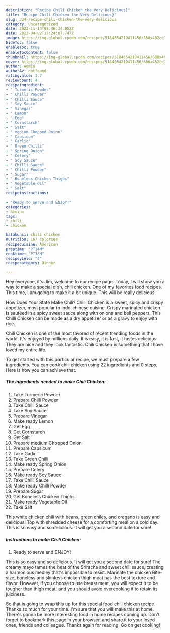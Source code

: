 ```yaml
---
description: "Recipe Chili Chicken the Very Delicious}"
title: "Recipe Chili Chicken the Very Delicious}"
slug: 334-recipe-chili-chicken-the-very-delicious
category: Uncategorized
date: 2022-11-14T08:46:34.052Z
date: 2023-04-02T17:24:07.747Z
image: https://img-global.cpcdn.com/recipes/5184654219411456/680x482cq70/chili-chicken-recipe-main-photo.jpg
hideToc: false
enableToc: true
enableTocContent: false
thumbnail: https://img-global.cpcdn.com/recipes/5184654219411456/680x482cq70/chili-chicken-recipe-main-photo.jpg
cover: https://img-global.cpcdn.com/recipes/5184654219411456/680x482cq70/chili-chicken-recipe-main-photo.jpg
author: Admin
authorAv: notfound
ratingvalue: 3.7
reviewcount: 4
recipeingredient:
- " Turmeric Powder"
- " Chilli Powder"
- " Chilli Sauce"
- " Soy Sauce"
- " Vinegar"
- " Lemon"
- " Egg"
- " Cornstarch"
- " Salt"
- " medium Chopped Onion"
- " Capsicum"
- " Garlic"
- " Green Chilli"
- " Spring Onion"
- " Celery"
- " Soy Sauce"
- " Chilli Sauce"
- " Chilli Powder"
- " Sugar"
- " Boneless Chicken Thighs"
- " Vegetable Oil"
- " Salt"
recipeinstructions:

- "Ready to serve and ENJOY!"
categories:
- Recipe
tags:
- chili
- chicken

katakunci: chili chicken 
nutrition: 167 calories
recipecuisine: American
preptime: "PT14M"
cooktime: "PT38M"
recipeyield: "3"
recipecategory: Dinner

---
```



Hey everyone, it's Jim, welcome to our recipe page. Today, I will show you a way to make a special dish, chili chicken. One of my favorites food recipes. This time, I am going to make it a bit unique. This will be really delicious.

How Does Your State Make Chili? Chilli Chicken is a sweet, spicy and crispy appetizer, most popular in Indo-chinese cuisine. Crispy marinated chicken is sautéed in a spicy sweet sauce along with onions and bell peppers. This Chilli Chicken can be made as a dry appetizer or as a gravy to enjoy with rice.

Chili Chicken is one of the most favored of recent trending foods in the world. It's enjoyed by millions daily. It is easy, it is fast, it tastes delicious. They are nice and they look fantastic. Chili Chicken is something that I have loved my entire life.


To get started with this particular recipe, we must prepare a few ingredients. You can cook chili chicken using 22 ingredients and 0 steps. Here is how you can achieve that.

<!--inarticleads1-->

##### The ingredients needed to make Chili Chicken:

1. Take  Turmeric Powder
1. Prepare  Chilli Powder
1. Take  Chilli Sauce
1. Take  Soy Sauce
1. Prepare  Vinegar
1. Make ready  Lemon
1. Get  Egg
1. Get  Cornstarch
1. Get  Salt
1. Prepare  medium Chopped Onion
1. Prepare  Capsicum
1. Take  Garlic
1. Take  Green Chilli
1. Make ready  Spring Onion
1. Prepare  Celery
1. Make ready  Soy Sauce
1. Take  Chilli Sauce
1. Make ready  Chilli Powder
1. Prepare  Sugar
1. Get  Boneless Chicken Thighs
1. Make ready  Vegetable Oil
1. Take  Salt


This white chicken chili with beans, green chiles, and oregano is easy and delicious! Top with shredded cheese for a comforting meal on a cold day. This is so easy and so delicious. It will get you a second date for sure! 

<!--inarticleads2-->

##### Instructions to make Chili Chicken:


1. Ready to serve and ENJOY!

This is so easy and so delicious. It will get you a second date for sure! The creamy mayo tames the heat of the Sriracha and sweet chili sauce, creating a harmonious medley that&#39;s impossible to resist. Marinate the chicken Bite-size, boneless and skinless chicken thigh meat has the best texture and flavor. However, if you choose to use breast meat, you will expect it to be tougher than thigh meat, and you should avoid overcooking it to retain its juiciness. 

So that is going to wrap this up for this special food chili chicken recipe. Thanks so much for your time. I'm sure that you will make this at home. There's gonna be more interesting food in home recipes coming up. Don't forget to bookmark this page in your browser, and share it to your loved ones, friends and colleague. Thanks again for reading. Go on get cooking!
